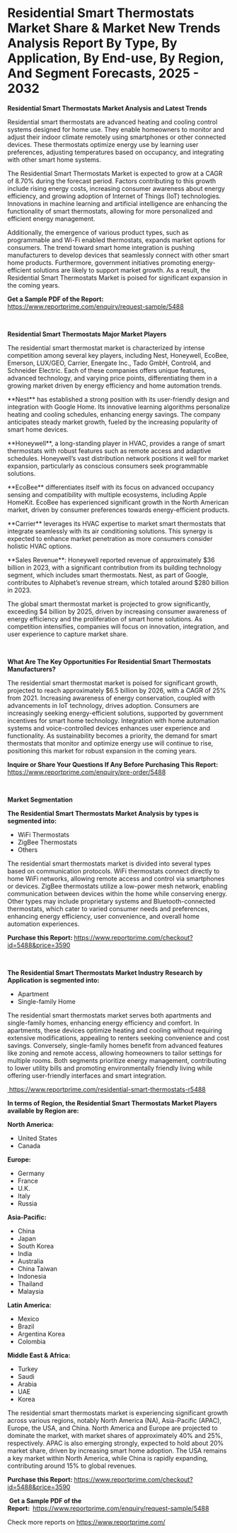 <p><h1>Residential Smart Thermostats Market Share & Market New Trends Analysis Report By Type, By Application, By End-use, By Region, And Segment Forecasts, 2025 - 2032</h1></p><p><strong>Residential Smart Thermostats Market Analysis and Latest Trends</strong></p>
<p><p>Residential smart thermostats are advanced heating and cooling control systems designed for home use. They enable homeowners to monitor and adjust their indoor climate remotely using smartphones or other connected devices. These thermostats optimize energy use by learning user preferences, adjusting temperatures based on occupancy, and integrating with other smart home systems.</p><p>The Residential Smart Thermostats Market is expected to grow at a CAGR of 8.70% during the forecast period. Factors contributing to this growth include rising energy costs, increasing consumer awareness about energy efficiency, and growing adoption of Internet of Things (IoT) technologies. Innovations in machine learning and artificial intelligence are enhancing the functionality of smart thermostats, allowing for more personalized and efficient energy management. </p><p>Additionally, the emergence of various product types, such as programmable and Wi-Fi enabled thermostats, expands market options for consumers. The trend toward smart home integration is pushing manufacturers to develop devices that seamlessly connect with other smart home products. Furthermore, government initiatives promoting energy-efficient solutions are likely to support market growth. As a result, the Residential Smart Thermostats Market is poised for significant expansion in the coming years.</p></p>
<p><strong>Get a Sample PDF of the Report:&nbsp;</strong> <a href="https://www.reportprime.com/enquiry/request-sample/5488?utm_campaign=3202&utm_medium=2&utm_source=Github&utm_content=ia&utm_term=19032025&utm_id=residential-smart-thermostats">https://www.reportprime.com/enquiry/request-sample/5488</a></p>
<p>&nbsp;</p>
<p><strong>Residential Smart Thermostats Major Market Players</strong></p>
<p><p>The residential smart thermostat market is characterized by intense competition among several key players, including Nest, Honeywell, EcoBee, Emerson, LUX/GEO, Carrier, Energate Inc., Tado GmbH, Control4, and Schneider Electric. Each of these companies offers unique features, advanced technology, and varying price points, differentiating them in a growing market driven by energy efficiency and home automation trends.</p><p>**Nest** has established a strong position with its user-friendly design and integration with Google Home. Its innovative learning algorithms personalize heating and cooling schedules, enhancing energy savings. The company anticipates steady market growth, fueled by the increasing popularity of smart home devices.</p><p>**Honeywell**, a long-standing player in HVAC, provides a range of smart thermostats with robust features such as remote access and adaptive schedules. Honeywell’s vast distribution network positions it well for market expansion, particularly as conscious consumers seek programmable solutions.</p><p>**EcoBee** differentiates itself with its focus on advanced occupancy sensing and compatibility with multiple ecosystems, including Apple HomeKit. EcoBee has experienced significant growth in the North American market, driven by consumer preferences towards energy-efficient products.</p><p>**Carrier** leverages its HVAC expertise to market smart thermostats that integrate seamlessly with its air conditioning solutions. This synergy is expected to enhance market penetration as more consumers consider holistic HVAC options.</p><p>**Sales Revenue**: Honeywell reported revenue of approximately $36 billion in 2023, with a significant contribution from its building technology segment, which includes smart thermostats. Nest, as part of Google, contributes to Alphabet’s revenue stream, which totaled around $280 billion in 2023.</p><p>The global smart thermostat market is projected to grow significantly, exceeding $4 billion by 2025, driven by increasing consumer awareness of energy efficiency and the proliferation of smart home solutions. As competition intensifies, companies will focus on innovation, integration, and user experience to capture market share.</p></p>
<p>&nbsp;</p>
<p><strong>What Are The Key Opportunities For Residential Smart Thermostats Manufacturers?</strong></p>
<p><p>The residential smart thermostat market is poised for significant growth, projected to reach approximately $6.5 billion by 2026, with a CAGR of 25% from 2021. Increasing awareness of energy conservation, coupled with advancements in IoT technology, drives adoption. Consumers are increasingly seeking energy-efficient solutions, supported by government incentives for smart home technology. Integration with home automation systems and voice-controlled devices enhances user experience and functionality. As sustainability becomes a priority, the demand for smart thermostats that monitor and optimize energy use will continue to rise, positioning this market for robust expansion in the coming years.</p></p>
<p><strong>Inquire or Share Your Questions If Any Before Purchasing This Report:</strong> <a href="https://www.reportprime.com/enquiry/pre-order/5488?utm_campaign=3202&utm_medium=2&utm_source=Github&utm_content=ia&utm_term=19032025&utm_id=residential-smart-thermostats">https://www.reportprime.com/enquiry/pre-order/5488</a></p>
<p>&nbsp;</p>
<p><strong>Market Segmentation</strong></p>
<p><strong>The Residential Smart Thermostats Market Analysis by types is segmented into:</strong></p>
<p><ul><li>WiFi Thermostats</li><li>ZigBee Thermostats</li><li>Others</li></ul></p>
<p><p>The residential smart thermostats market is divided into several types based on communication protocols. WiFi thermostats connect directly to home WiFi networks, allowing remote access and control via smartphones or devices. ZigBee thermostats utilize a low-power mesh network, enabling communication between devices within the home while conserving energy. Other types may include proprietary systems and Bluetooth-connected thermostats, which cater to varied consumer needs and preferences, enhancing energy efficiency, user convenience, and overall home automation experiences.</p></p>
<p><strong>Purchase this Report:&nbsp;</strong><a href="https://www.reportprime.com/checkout?id=5488&price=3590&utm_campaign=3202&utm_medium=2&utm_source=Github&utm_content=ia&utm_term=19032025&utm_id=residential-smart-thermostats">https://www.reportprime.com/checkout?id=5488&price=3590</a></p>
<p>&nbsp;</p>
<p><strong>The Residential Smart Thermostats Market Industry Research by Application is segmented into:</strong></p>
<p><ul><li>Apartment</li><li>Single-family Home</li></ul></p>
<p><p>The residential smart thermostats market serves both apartments and single-family homes, enhancing energy efficiency and comfort. In apartments, these devices optimize heating and cooling without requiring extensive modifications, appealing to renters seeking convenience and cost savings. Conversely, single-family homes benefit from advanced features like zoning and remote access, allowing homeowners to tailor settings for multiple rooms. Both segments prioritize energy management, contributing to lower utility bills and promoting environmentally friendly living while offering user-friendly interfaces and smart integration.</p></p>
<p><a href="https://www.reportprime.com/residential-smart-thermostats-r5488?utm_campaign=3202&utm_medium=2&utm_source=Github&utm_content=ia&utm_term=19032025&utm_id=residential-smart-thermostats">&nbsp;https://www.reportprime.com/residential-smart-thermostats-r5488</a></p>
<p><strong>In terms of Region, the Residential Smart Thermostats Market Players available by Region are:</strong></p>
<p>
    <p> <strong> North America: </strong>
        <ul>
            <li>United States</li>
            <li>Canada</li>
        </ul>
        </p> 
    <p> <strong> Europe: </strong>
        <ul>
            <li>Germany</li>
            <li>France</li>
            <li>U.K.</li>
            <li>Italy</li>
            <li>Russia</li>
        </ul>
        </p> 
    <p> <strong> Asia-Pacific: </strong>
        <ul>
            <li>China</li>
            <li>Japan</li>
            <li>South Korea</li>
            <li>India</li>
            <li>Australia</li>
            <li>China Taiwan</li>
            <li>Indonesia</li>
            <li>Thailand</li>
            <li>Malaysia</li>
        </ul>
        </p> 
    <p> <strong> Latin America: </strong>
        <ul>
            <li>Mexico</li>
            <li>Brazil</li>
            <li>Argentina Korea</li>
            <li>Colombia</li>
        </ul>
        </p> 
    <p> <strong> Middle East & Africa: </strong>
        <ul>
            <li>Turkey</li>
            <li>Saudi</li>
            <li>Arabia</li>
            <li>UAE</li>
            <li>Korea</li>
        </ul>
    </p>
    </p>
<p><p>The residential smart thermostats market is experiencing significant growth across various regions, notably North America (NA), Asia-Pacific (APAC), Europe, the USA, and China. North America and Europe are projected to dominate the market, with market shares of approximately 40% and 25%, respectively. APAC is also emerging strongly, expected to hold about 20% market share, driven by increasing smart home adoption. The USA remains a key market within North America, while China is rapidly expanding, contributing around 15% to global revenues.</p></p>
<p><strong>Purchase this Report: </strong><a href="https://www.reportprime.com/checkout?id=5488&price=3590&utm_campaign=3202&utm_medium=2&utm_source=Github&utm_content=ia&utm_term=19032025&utm_id=residential-smart-thermostats">https://www.reportprime.com/checkout?id=5488&price=3590</a></p>
<p>&nbsp;<strong>Get a Sample PDF of the Report:&nbsp;&nbsp;</strong><a href="https://www.reportprime.com/enquiry/request-sample/5488?utm_campaign=3202&utm_medium=2&utm_source=Github&utm_content=ia&utm_term=19032025&utm_id=residential-smart-thermostats">https://www.reportprime.com/enquiry/request-sample/5488</a></p>
<p><strong></strong></p>
<p>Check more reports on <a href="https://www.reportprime.com/?utm_campaign=3202&utm_medium=2&utm_source=Github&utm_content=ia&utm_term=19032025&utm_id=residential-smart-thermostats">https://www.reportprime.com/</a></p>